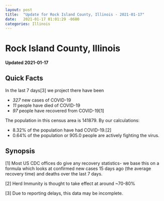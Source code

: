 ```yaml
---
layout: post
title:  "Update for Rock Island County, Illinois - 2021-01-17"
date:   2021-01-17 01:01:29 -0600
categories: Illinois
---
```


# Rock Island County, Illinois
#### Updated 2021-01-17

## Quick Facts

In the last 7 days[3] we project there have been
- *327* new cases of COVID-19
- *11* people have died of COVID-19
- *97* people have recovered from COVID-19[1]

The population in this census area is 141879. By our calculations:
- 8.32% of the population have had COVID-19.[2]
- 0.64% of the population or 905.0 people are actively fighting the virus.

## Synopsis




[1] Most US CDC offices do give any recovery statistics- we base this on a formula which looks at confirmed new cases
15 days ago (the average recovery time) and deaths over the last 7 days.

[2] Herd Immunity is thought to take effect at around ~70-80%

[3] Due to reporting delays, this data may be incomplete.
 
    